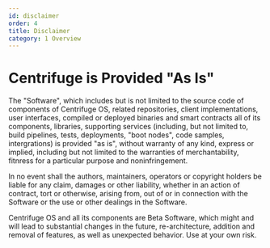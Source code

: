 ```yaml
---
id: disclaimer
order: 4
title: Disclaimer
category: 1 Overview
---
```



# Centrifuge is Provided "As Is"

The "Software", which includes but is not limited to the source code of components of Centrifuge OS, related repositories, client implementations, user interfaces, compiled or deployed binaries and smart contracts all of its components, libraries, supporting services (including, but not limited to, build pipelines, tests, deployments, "boot nodes", code samples, intergrations) is provided "as is", without warranty of any kind, express or implied, including but not limited to the warranties of merchantability, fitnress for a particular purpose and noninfringement.

In no event shall the authors, maintainers, operators or copyright holders be liable for any claim, damages or other liability, whether in an action of contract, tort or otherwise, arising from, out of or in connection with the Software or the use or other dealings in the Software.

Centrifuge OS and all its components are Beta Software, which might and will lead to substantial changes in the future, re-architecture, addition and removal of features, as well as unexpected behavior. Use at your own risk.
